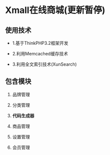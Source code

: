 ﻿# Xmall在线商城(更新暂停)
## 使用技术
- 1.基于ThinkPHP3.2框架开发

- 2.利用Memcached缓存技术

- 3.利用全文索引技术(XunSearch)

## 包含模块
1. 品牌管理

2. 分类管理

3. **代码生成器**

4. 商品管理

5. 设置管理

6. 会员管理



